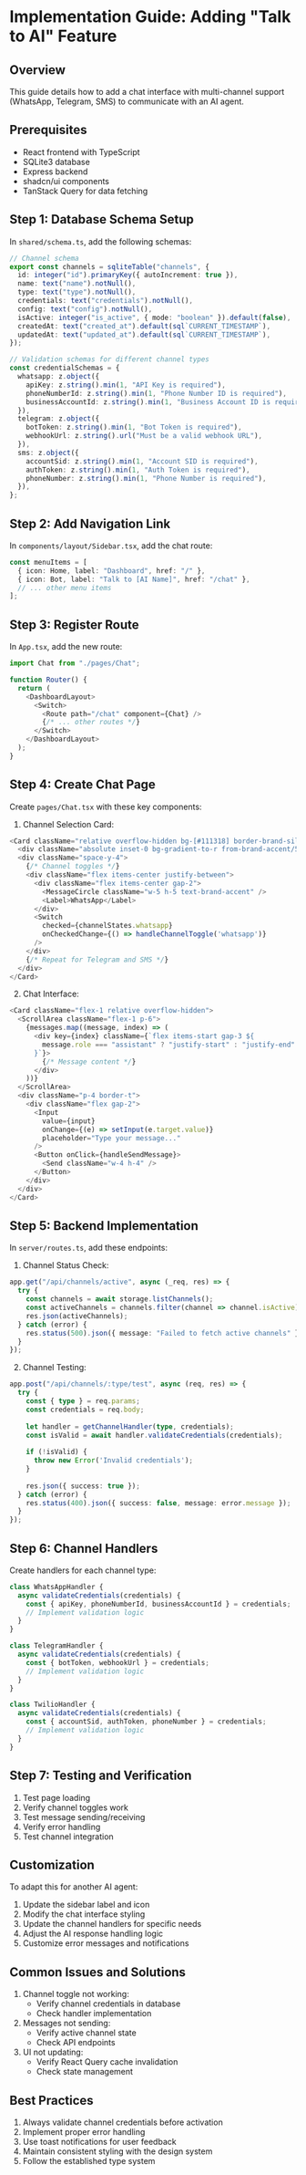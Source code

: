 # Implementation Guide: Adding "Talk to AI" Feature

## Overview
This guide details how to add a chat interface with multi-channel support (WhatsApp, Telegram, SMS) to communicate with an AI agent.

## Prerequisites
- React frontend with TypeScript
- SQLite3 database
- Express backend
- shadcn/ui components
- TanStack Query for data fetching

## Step 1: Database Schema Setup
In `shared/schema.ts`, add the following schemas:

```typescript
// Channel schema
export const channels = sqliteTable("channels", {
  id: integer("id").primaryKey({ autoIncrement: true }),
  name: text("name").notNull(),
  type: text("type").notNull(),
  credentials: text("credentials").notNull(),
  config: text("config").notNull(),
  isActive: integer("is_active", { mode: "boolean" }).default(false),
  createdAt: text("created_at").default(sql`CURRENT_TIMESTAMP`),
  updatedAt: text("updated_at").default(sql`CURRENT_TIMESTAMP`),
});

// Validation schemas for different channel types
const credentialSchemas = {
  whatsapp: z.object({
    apiKey: z.string().min(1, "API Key is required"),
    phoneNumberId: z.string().min(1, "Phone Number ID is required"),
    businessAccountId: z.string().min(1, "Business Account ID is required"),
  }),
  telegram: z.object({
    botToken: z.string().min(1, "Bot Token is required"),
    webhookUrl: z.string().url("Must be a valid webhook URL"),
  }),
  sms: z.object({
    accountSid: z.string().min(1, "Account SID is required"),
    authToken: z.string().min(1, "Auth Token is required"),
    phoneNumber: z.string().min(1, "Phone Number is required"),
  }),
};
```

## Step 2: Add Navigation Link
In `components/layout/Sidebar.tsx`, add the chat route:

```typescript
const menuItems = [
  { icon: Home, label: "Dashboard", href: "/" },
  { icon: Bot, label: "Talk to [AI Name]", href: "/chat" },
  // ... other menu items
];
```

## Step 3: Register Route
In `App.tsx`, add the new route:

```typescript
import Chat from "./pages/Chat";

function Router() {
  return (
    <DashboardLayout>
      <Switch>
        <Route path="/chat" component={Chat} />
        {/* ... other routes */}
      </Switch>
    </DashboardLayout>
  );
}
```

## Step 4: Create Chat Page
Create `pages/Chat.tsx` with these key components:

1. Channel Selection Card:
```typescript
<Card className="relative overflow-hidden bg-[#111318] border-brand-silver/20 p-6">
  <div className="absolute inset-0 bg-gradient-to-r from-brand-accent/5 to-brand-purple/5 opacity-30" />
  <div className="space-y-4">
    {/* Channel toggles */}
    <div className="flex items-center justify-between">
      <div className="flex items-center gap-2">
        <MessageCircle className="w-5 h-5 text-brand-accent" />
        <Label>WhatsApp</Label>
      </div>
      <Switch
        checked={channelStates.whatsapp}
        onCheckedChange={() => handleChannelToggle('whatsapp')}
      />
    </div>
    {/* Repeat for Telegram and SMS */}
  </div>
</Card>
```

2. Chat Interface:
```typescript
<Card className="flex-1 relative overflow-hidden">
  <ScrollArea className="flex-1 p-6">
    {messages.map((message, index) => (
      <div key={index} className={`flex items-start gap-3 ${
        message.role === "assistant" ? "justify-start" : "justify-end"
      }`}>
        {/* Message content */}
      </div>
    ))}
  </ScrollArea>
  <div className="p-4 border-t">
    <div className="flex gap-2">
      <Input
        value={input}
        onChange={(e) => setInput(e.target.value)}
        placeholder="Type your message..."
      />
      <Button onClick={handleSendMessage}>
        <Send className="w-4 h-4" />
      </Button>
    </div>
  </div>
</Card>
```

## Step 5: Backend Implementation
In `server/routes.ts`, add these endpoints:

1. Channel Status Check:
```typescript
app.get("/api/channels/active", async (_req, res) => {
  try {
    const channels = await storage.listChannels();
    const activeChannels = channels.filter(channel => channel.isActive);
    res.json(activeChannels);
  } catch (error) {
    res.status(500).json({ message: "Failed to fetch active channels" });
  }
});
```

2. Channel Testing:
```typescript
app.post("/api/channels/:type/test", async (req, res) => {
  try {
    const { type } = req.params;
    const credentials = req.body;
    
    let handler = getChannelHandler(type, credentials);
    const isValid = await handler.validateCredentials(credentials);
    
    if (!isValid) {
      throw new Error('Invalid credentials');
    }
    
    res.json({ success: true });
  } catch (error) {
    res.status(400).json({ success: false, message: error.message });
  }
});
```

## Step 6: Channel Handlers
Create handlers for each channel type:

```typescript
class WhatsAppHandler {
  async validateCredentials(credentials) {
    const { apiKey, phoneNumberId, businessAccountId } = credentials;
    // Implement validation logic
  }
}

class TelegramHandler {
  async validateCredentials(credentials) {
    const { botToken, webhookUrl } = credentials;
    // Implement validation logic
  }
}

class TwilioHandler {
  async validateCredentials(credentials) {
    const { accountSid, authToken, phoneNumber } = credentials;
    // Implement validation logic
  }
}
```

## Step 7: Testing and Verification
1. Test page loading
2. Verify channel toggles work
3. Test message sending/receiving
4. Verify error handling
5. Test channel integration

## Customization
To adapt this for another AI agent:
1. Update the sidebar label and icon
2. Modify the chat interface styling
3. Update the channel handlers for specific needs
4. Adjust the AI response handling logic
5. Customize error messages and notifications

## Common Issues and Solutions
1. Channel toggle not working:
   - Verify channel credentials in database
   - Check handler implementation
2. Messages not sending:
   - Verify active channel state
   - Check API endpoints
3. UI not updating:
   - Verify React Query cache invalidation
   - Check state management

## Best Practices
1. Always validate channel credentials before activation
2. Implement proper error handling
3. Use toast notifications for user feedback
4. Maintain consistent styling with the design system
5. Follow the established type system
